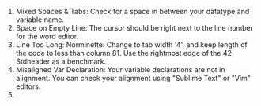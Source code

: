 1) Mixed Spaces & Tabs:
   Check for a space in between your datatype and variable name.  
2) Space on Empty Line:
   The cursor should be right next to the line number for the word editor.  
3) Line Too Long:
   Norminette: Change to tab width '4', and keep length of the code to less than column 81.
   Use the rightmost edge of the 42 Stdheader as a benchmark.
4) Misaligned Var Declaration:
   Your variable declarations are not in alignment.
   You can check your alignment using "Sublime Text" or "Vim" editors.
5) 
